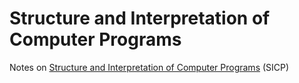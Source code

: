 # Structure and Interpretation of Computer Programs

Notes on [Structure and Interpretation of Computer Programs](http://web.mit.edu/alexmv/6.037/sicp.pdf) (SICP)
